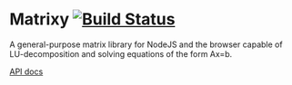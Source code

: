 Matrixy [![Build Status](https://travis-ci.org/ThomWright/matrixy.svg?branch=master)](https://travis-ci.org/ThomWright/matrixy)
=======

A general-purpose matrix library for NodeJS and the browser capable of LU-decomposition and solving equations of the form Ax=b.

[API docs](http://coffeedoc.info/github/ThomWright/matrixy)